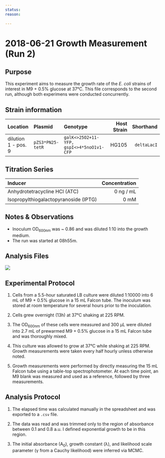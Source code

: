 ```yaml
---
status: 
reason: 
    
---
```


# 2018-06-21 Growth Measurement (Run 2)


## Purpose
This experiment aims to measure the growth rate of the *E. coli*
strains of interest in M9 + 0.5% glucose at 37°C. This file corresponds to the
second run, although both experimens were conducted concurrently.


## Strain information
| Location | Plasmid | Genotype | Host Strain | Shorthand |
| :------  | :------ | :------- | ----------: | --------: |
| dilution 1 - pos. 9 | `pZS3*PN25-tetR`| `galK<>25O2+11-YFP, gspI<>4*5noO1v1-CFP` |  HG105 |`deltaLacI` |


## Titration Series

| Inducer | Concentration |
| :-----  | ------------: |
| Anhydrotetracycline HCl (ATC) | 0 ng / mL |
| Isopropylthiogalactopyranoside (IPTG) | 0 mM |



## Notes & Observations
* Inoculum OD<sub>600nm</sub> was ~ 0.86 and was diluted 1:10 into the growth medium.
* The run was started at 08h55m.

## Analysis Files

![](output/20180912_r2_37C_glucose_O2_growth.png)

## Experimental Protocol

1. Cells from a 5.5-hour saturated LB culture were diluted 1:10000 into 6 mL of M9 + 0.5% glucose in a 15 mL Falcon tube. The inoculum was stored at room temperature for several hours prior to the inoculation.

2. Cells grew overnight (13h) at 37°C shaking at 225 RPM.

3. The OD<sub>600nm</sub> of these cells were measured and 300 µL were diluted into 2.7 mL of prewarmed M9 + 0.5% glucose in a 15 mL Falcon tube and was thoroughly mixed.

4. This culture was allowed to grow at 37°C while shaking at 225 RPM. Growth measurements were taken every half hourly unless otherwise noted.

5. Growth measurements were performed by directly measuring the 15 mL Falcon tube using a table-top spectrophotometer. At each time point, an M9 blank was measured and used as a reference, followed by three measurements.

## Analysis Protocol

1. The elapsed time was calculated manually in the spreadsheet and was exported
to a `.csv` file.

2. The data was read and was trimmed only to the region of absorbance between
0.1 and 0.8 a.u. I defined exponential growth to be in this region.

3. The initial absorbance (A<sub>0</sub>), growth constant (λ), and likelihood
scale parameter (γ from a Cauchy likelihood) were inferred via MCMC.
